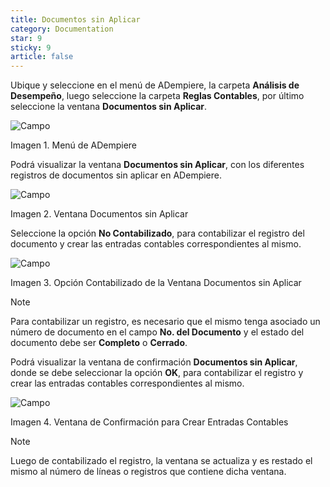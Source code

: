 ```yaml
---
title: Documentos sin Aplicar
category: Documentation
star: 9
sticky: 9
article: false
---
```


Ubique y seleccione en el menú de ADempiere, la carpeta **Análisis de Desempeño**, luego seleccione la carpeta **Reglas Contables**, por último seleccione la ventana **Documentos sin Aplicar**.

![Campo](/assets/img/docs/accounting-management/gec-accounting-image460.png)

Imagen 1. Menú de ADempiere

Podrá visualizar la ventana **Documentos sin Aplicar**, con los diferentes registros de documentos sin aplicar en ADempiere.

![Campo](/assets/img/docs/accounting-management/gec-accounting-image461.png)

Imagen 2. Ventana Documentos sin Aplicar

Seleccione la opción **No Contabilizado**, para contabilizar el registro del documento y crear las entradas contables correspondientes al mismo.

![Campo](/assets/img/docs/accounting-management/gec-accounting-image462.png)

Imagen 3. Opción Contabilizado de la Ventana Documentos sin Aplicar

Note

Para contabilizar un registro, es necesario que el mismo tenga asociado un número de documento en el campo **No. del Documento** y el estado del documento debe ser **Completo** o **Cerrado**.

Podrá visualizar la ventana de confirmación **Documentos sin Aplicar**, donde se debe seleccionar la opción **OK**, para contabilizar el registro y crear las entradas contables correspondientes al mismo.

![Campo](/assets/img/docs/accounting-management/gec-accounting-image463.png)

Imagen 4. Ventana de Confirmación para Crear Entradas Contables

Note

Luego de contabilizado el registro, la ventana se actualiza y es restado el mismo al número de líneas o registros que contiene dicha ventana.